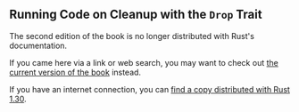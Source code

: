 ## Running Code on Cleanup with the `Drop` Trait

The second edition of the book is no longer distributed with Rust's documentation.

If you came here via a link or web search, you may want to check out [the current
version of the book](../ch15-03-drop.html) instead.

If you have an internet connection, you can [find a copy distributed with
Rust
1.30](https://doc.rust-lang.org/1.30.0/book/second-edition/ch15-03-drop.html).